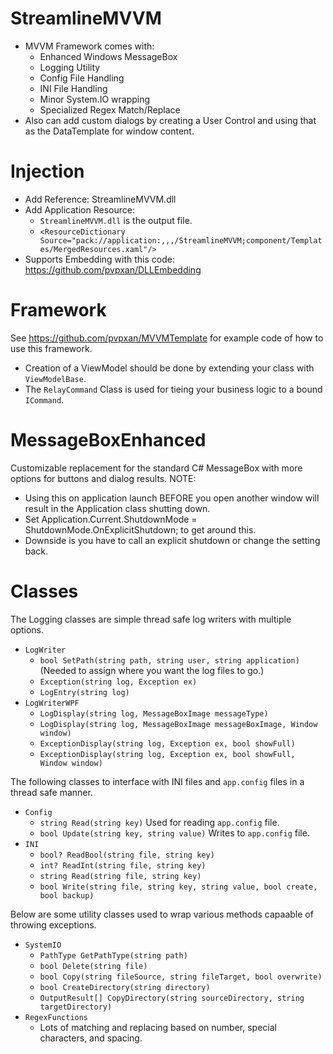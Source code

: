 # StreamlineMVVM
* MVVM Framework comes with:
  * Enhanced Windows MessageBox
  * Logging Utility
  * Config File Handling
  * INI File Handling
  * Minor System.IO wrapping
  * Specialized Regex Match/Replace
* Also can add custom dialogs by creating a User Control and using that as the DataTemplate for window content.

# Injection
* Add Reference: StreamlineMVVM.dll
* Add Application Resource:
  * `StreamlineMVVM.dll` is the output file.
  * `<ResourceDictionary Source="pack://application:,,,/StreamlineMVVM;component/Templates/MergedResources.xaml"/>`
* Supports Embedding with this code: https://github.com/pvpxan/DLLEmbedding

# Framework
See https://github.com/pvpxan/MVVMTemplate for example code of how to use this framework.
* Creation of a ViewModel should be done by extending your class with `ViewModelBase`.
* The `RelayCommand` Class is used for tieing your business logic to a bound `ICommand`.

# MessageBoxEnhanced
Customizable replacement for the standard C# MessageBox with more options for buttons and dialog results.
NOTE: 
* Using this on application launch BEFORE you open another window will result in the Application class shutting down.
* Set Application.Current.ShutdownMode = ShutdownMode.OnExplicitShutdown; to get around this.
* Downside is you have to call an explicit shutdown or change the setting back.

# Classes
The Logging classes are simple thread safe log writers with multiple options.
* `LogWriter`
  * `bool SetPath(string path, string user, string application)` (Needed to assign where you want the log files to go.)
  * `Exception(string log, Exception ex)`
  * `LogEntry(string log)`
* `LogWriterWPF`
  * `LogDisplay(string log, MessageBoxImage messageType)`
  * `LogDisplay(string log, MessageBoxImage messageBoxImage, Window window)`
  * `ExceptionDisplay(string log, Exception ex, bool showFull)`
  * `ExceptionDisplay(string log, Exception ex, bool showFull, Window window)`

The following classes to interface with INI files and `app.config` files in a thread safe manner.
* `Config`
  * `string Read(string key)` Used for reading `app.config` file.
  * `bool Update(string key, string value)` Writes to `app.config` file.
* `INI`
  * `bool? ReadBool(string file, string key)`
  * `int? ReadInt(string file, string key)`
  * `string Read(string file, string key)`
  * `bool Write(string file, string key, string value, bool create, bool backup)`

Below are some utility classes used to wrap various methods capaable of throwing exceptions.
* `SystemIO`
  * `PathType GetPathType(string path)`
  * `bool Delete(string file)`
  * `bool Copy(string fileSource, string fileTarget, bool overwrite)`
  * `bool CreateDirectory(string directory)`
  * `OutputResult[] CopyDirectory(string sourceDirectory, string targetDirectory)`
* `RegexFunctions`
  * Lots of matching and replacing based on number, special characters, and spacing.
  
  